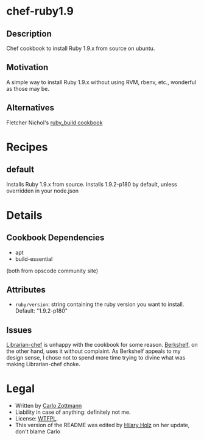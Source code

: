 # chef-ruby1.9

## Description

Chef cookbook to install Ruby 1.9.x from source on ubuntu.

## Motivation

A simple way to install Ruby 1.9.x without using RVM, rbenv, etc., wonderful
as those may be.

## Alternatives

Fletcher Nichol's [ruby_build cookbook](http://community.opscode.com/cookbooks/ruby_build) 

# Recipes

## default

Installs Ruby 1.9.x from source. Installs 1.9.2-p180 by default,
unless overridden in your node.json

# Details

## Cookbook Dependencies

* apt
* build-essential

(both from opscode community site)

## Attributes

* `ruby/version`: string containing the ruby version you want to install.
  Default: "1.9.2-p180"

## Issues

[Librarian-chef](https://github.com/applicationsonline/librarian) is
unhappy with the cookbook for some
reason. [Berkshelf](http://berkshelf.com/), on the other hand, uses it
without complaint. As Berkshelf appeals to my design sense, I chose
not to spend more time trying to divine what was making Librarian-chef
choke.

# Legal

* Written by [Carlo Zottmann](http://github.com/carlo/)
* Liability in case of anything: definitely not me.
* License: [WTFPL](http://en.wikipedia.org/wiki/WTFPL).
* This version of the README was edited by [Hilary Holz](http://github.com/hilary/) on her update, don't blame Carlo